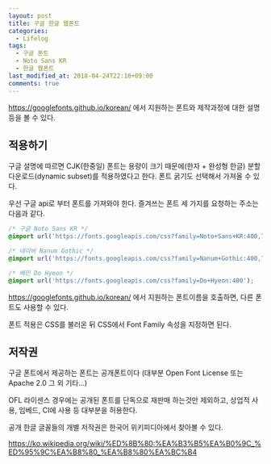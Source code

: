 ```yaml
---
layout: post
title: 구글 한글 웹폰트
categories:
  - Lifelog
tags:
  - 구글 폰트
  - Noto Sans KR
  - 한글 웹폰트
last_modified_at: 2018-04-24T22:10+09:00
comments: true
---
```


<https://googlefonts.github.io/korean/> 에서 지원하는 폰트와 제작과정에 대한 설명 등을 볼 수 있다.

## 적용하기

구글 설명에 따르면 CJK(한중일) 폰트는 용량이 크기 때문에(한자 + 완성형 한글) 분할 다운로드(dynamic subset)를 적용하였다고 한다.
폰트 굵기도 선택해서 가져올 수 있다.

우선 구글 api로 부터 폰트를 가져와야 한다. 즐겨쓰는 폰트 세 가지를 요청하는 주소는 다음과 같다.

```css
/* 구글 Noto Sans KR */
@import url('https://fonts.googleapis.com/css?family=Noto+Sans+KR:400,700');

/* 네이버 Nanum Gothic */
@import url('https://fonts.googleapis.com/css?family=Nanum+Gothic:400,700');

/* 배민 Do Hyeon */
@import url('https://fonts.googleapis.com/css?family=Do+Hyeon:400');
```

<https://googlefonts.github.io/korean/> 에서 지원하는 폰트이름을 호출하면, 다른 폰트도 사용할 수 있다.

폰트 적용은 CSS를 불러온 뒤 CSS에서 Font Family 속성을 지정하면 된다.

## 저작권

구글 폰트에서 제공하는 폰트는 공개폰트이다 (대부분 Open Font License 또는 Apache 2.0 그 외 기타...)

OFL 라이센스 경우에는 공개된 폰트를 단독으로 재판매 하는것만 제외하고, 상업적 사용, 임베드, CI에 사용 등 대부분을 허용한다.

공개 한글 글꼴들의 개별 저작권은 한국어 위키피디아에서 찾아볼 수 있다.

<https://ko.wikipedia.org/wiki/%ED%8B%80:%EA%B3%B5%EA%B0%9C_%ED%95%9C%EA%B8%80_%EA%B8%80%EA%BC%B4>
